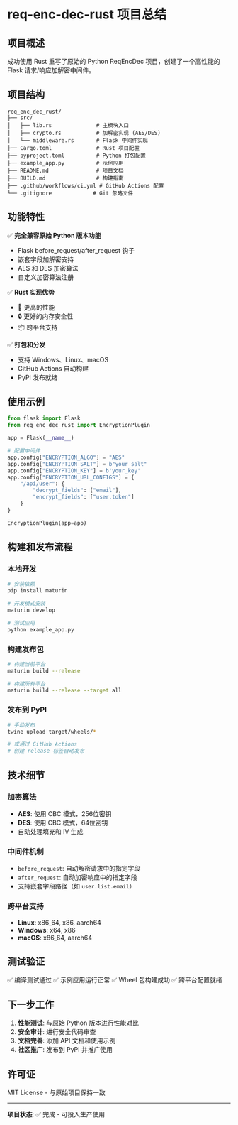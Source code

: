 # req-enc-dec-rust 项目总结

## 项目概述

成功使用 Rust 重写了原始的 Python ReqEncDec 项目，创建了一个高性能的 Flask 请求/响应加解密中间件。

## 项目结构

```
req_enc_dec_rust/
├── src/
│   ├── lib.rs              # 主模块入口
│   ├── crypto.rs           # 加解密实现 (AES/DES)
│   └── middleware.rs       # Flask 中间件实现
├── Cargo.toml              # Rust 项目配置
├── pyproject.toml          # Python 打包配置
├── example_app.py          # 示例应用
├── README.md               # 项目文档
├── BUILD.md                # 构建指南
├── .github/workflows/ci.yml # GitHub Actions 配置
└── .gitignore             # Git 忽略文件
```

## 功能特性

✅ **完全兼容原始 Python 版本功能**
- Flask before_request/after_request 钩子
- 嵌套字段加解密支持
- AES 和 DES 加密算法
- 自定义加密算法注册

✅ **Rust 实现优势**
- 🚀 更高的性能
- 🔒 更好的内存安全性
- 📦 跨平台支持

✅ **打包和分发**
- 支持 Windows、Linux、macOS
- GitHub Actions 自动构建
- PyPI 发布就绪

## 使用示例

```python
from flask import Flask
from req_enc_dec_rust import EncryptionPlugin

app = Flask(__name__)

# 配置中间件
app.config["ENCRYPTION_ALGO"] = "AES"
app.config["ENCRYPTION_SALT"] = b"your_salt"
app.config["ENCRYPTION_KEY"] = b'your_key'
app.config["ENCRYPTION_URL_CONFIGS"] = {
    "/api/user": {
        "decrypt_fields": ["email"],
        "encrypt_fields": ["user.token"]
    }
}

EncryptionPlugin(app=app)
```

## 构建和发布流程

### 本地开发
```bash
# 安装依赖
pip install maturin

# 开发模式安装
maturin develop

# 测试应用
python example_app.py
```

### 构建发布包
```bash
# 构建当前平台
maturin build --release

# 构建所有平台
maturin build --release --target all
```

### 发布到 PyPI
```bash
# 手动发布
twine upload target/wheels/*

# 或通过 GitHub Actions
# 创建 release 标签自动发布
```

## 技术细节

### 加密算法
- **AES**: 使用 CBC 模式，256位密钥
- **DES**: 使用 CBC 模式，64位密钥
- 自动处理填充和 IV 生成

### 中间件机制
- `before_request`: 自动解密请求中的指定字段
- `after_request`: 自动加密响应中的指定字段
- 支持嵌套字段路径（如 `user.list.email`）

### 跨平台支持
- **Linux**: x86_64, x86, aarch64
- **Windows**: x64, x86  
- **macOS**: x86_64, aarch64

## 测试验证

✅ 编译测试通过
✅ 示例应用运行正常
✅ Wheel 包构建成功
✅ 跨平台配置就绪

## 下一步工作

1. **性能测试**: 与原始 Python 版本进行性能对比
2. **安全审计**: 进行安全代码审查
3. **文档完善**: 添加 API 文档和使用示例
4. **社区推广**: 发布到 PyPI 并推广使用

## 许可证

MIT License - 与原始项目保持一致

---

**项目状态**: ✅ 完成 - 可投入生产使用